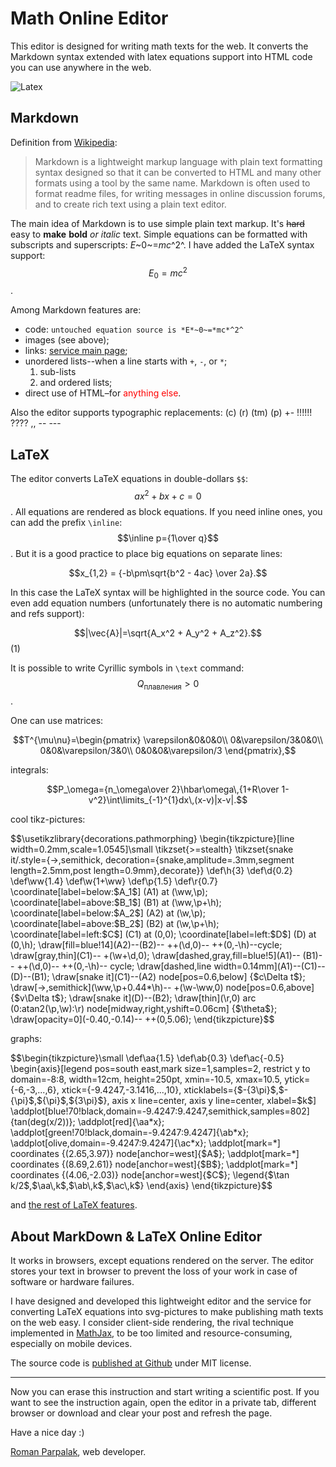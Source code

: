 # Math Online Editor

This editor is designed for writing math texts for the web. It converts the Markdown syntax extended with latex equations support into HTML code you can use anywhere in the web.

![Latex](//tex.s2cms.ru/i/latex.jpg)

## Markdown

Definition from [Wikipedia](https://en.wikipedia.org/wiki/Markdown):

> Markdown is a lightweight markup language with plain text formatting syntax designed so that it can be converted to HTML and many other formats using a tool by the same name. Markdown is often used to format readme files, for writing messages in online discussion forums, and to create rich text using a plain text editor.

The main idea of Markdown is to use simple plain text markup. It's ~~hard~~ easy to __make__ **bold** _or_ *italic* text. Simple equations can be formatted with subscripts and superscripts: *E*~0~=*mc*^2^. I have added the LaTeX syntax support: $$E_0=mc^2$$.

Among Markdown features are:

* code: `untouched equation source is *E*~0~=*mc*^2^`
* images (see above);
* links: [service main page](/ "link title");
* unordered lists--when a line starts with `+`, `-`, or `*`;
  1. sub-lists
  1. and ordered lists;
* direct use <nobr>of HTML</nobr>&ndash;for <span style="color: red">anything else</span>. 

Also the editor supports typographic replacements: (c) (r) (tm) (p) +- !!!!!! ???? ,,  -- ---

## LaTeX

The editor converts LaTeX equations in double-dollars `$$`: $$ax^2+bx+c=0$$. All equations are rendered as block equations. If you need inline ones, you can add the prefix `\inline`: $$\inline p={1\over q}$$. But it is a good practice to place big equations on separate lines:

$$x_{1,2} = {-b\pm\sqrt{b^2 - 4ac} \over 2a}.$$

In this case the LaTeX syntax will be highlighted in the source code. You can even add equation numbers (unfortunately there is no automatic numbering and refs support):

$$|\vec{A}|=\sqrt{A_x^2 + A_y^2 + A_z^2}.$$(1)

It is possible to write Cyrillic symbols in `\text` command: $$Q_\text{плавления}>0$$.

One can use matrices:

$$T^{\mu\nu}=\begin{pmatrix}
\varepsilon&0&0&0\\
0&\varepsilon/3&0&0\\
0&0&\varepsilon/3&0\\
0&0&0&\varepsilon/3
\end{pmatrix},$$

integrals:

$$P_\omega={n_\omega\over 2}\hbar\omega\,{1+R\over 1-v^2}\int\limits_{-1}^{1}dx\,(x-v)|x-v|.$$

cool tikz-pictures:

$$\usetikzlibrary{decorations.pathmorphing}
\begin{tikzpicture}[line width=0.2mm,scale=1.0545]\small
\tikzset{>=stealth}
\tikzset{snake it/.style={->,semithick,
decoration={snake,amplitude=.3mm,segment length=2.5mm,post length=0.9mm},decorate}}
\def\h{3}
\def\d{0.2}
\def\ww{1.4}
\def\w{1+\ww}
\def\p{1.5}
\def\r{0.7}
\coordinate[label=below:$A_1$] (A1) at (\ww,\p);
\coordinate[label=above:$B_1$] (B1) at (\ww,\p+\h);
\coordinate[label=below:$A_2$] (A2) at (\w,\p);
\coordinate[label=above:$B_2$] (B2) at (\w,\p+\h);
\coordinate[label=left:$C$] (C1) at (0,0);
\coordinate[label=left:$D$] (D) at (0,\h);
\draw[fill=blue!14](A2)--(B2)-- ++(\d,0)-- ++(0,-\h)--cycle;
\draw[gray,thin](C1)-- +(\w+\d,0);
\draw[dashed,gray,fill=blue!5](A1)-- (B1)-- ++(\d,0)-- ++(0,-\h)-- cycle;
\draw[dashed,line width=0.14mm](A1)--(C1)--(D)--(B1);
\draw[snake it](C1)--(A2) node[pos=0.6,below] {$c\Delta t$};
\draw[->,semithick](\ww,\p+0.44*\h)-- +(\w-\ww,0) node[pos=0.6,above] {$v\Delta t$};
\draw[snake it](D)--(B2);
\draw[thin](\r,0) arc (0:atan2(\p,\w):\r) node[midway,right,yshift=0.06cm] {$\theta$};
\draw[opacity=0](-0.40,-0.14)-- ++(0,5.06);
\end{tikzpicture}$$

graphs:

$$\begin{tikzpicture}\small
\def\aa{1.5}
\def\ab{0.3}
\def\ac{-0.5}
\begin{axis}[legend pos=south east,mark size=1,samples=2,
	restrict y to domain=-8:8,
	width=12cm, height=250pt,
	xmin=-10.5, xmax=10.5,
	ytick={-6,-3,...,6},
	xtick={-9.4247,-3.1416,...,10},
	xticklabels={$-{3\pi}$,$-{\pi}$,${\pi}$,${3\pi}$},
	axis x line=center,
	axis y line=center,
	xlabel=$k$]
\addplot[blue!70!black,domain=-9.4247:9.4247,semithick,samples=802]{tan(deg(x/2))};
\addplot[red]{\aa*x};
\addplot[green!70!black,domain=-9.4247:9.4247]{\ab*x};
\addplot[olive,domain=-9.4247:9.4247]{\ac*x};
\addplot[mark=*] coordinates {(2.65,3.97)} node[anchor=west]{$A$};
\addplot[mark=*] coordinates {(8.69,2.61)} node[anchor=west]{$B$};
\addplot[mark=*] coordinates {(4.06,-2.03)} node[anchor=west]{$C$};
\legend{$\tan k/2$,$\aa\,k$,$\ab\,k$,$\ac\,k$}
\end{axis}
\end{tikzpicture}$$

and [the rest of LaTeX features](https://en.wikibooks.org/wiki/LaTeX/Mathematics).

## About MarkDown & LaTeX Online Editor

It works in browsers, except equations rendered on the server. The editor stores your text in browser to prevent the loss of your work in case of software or hardware failures.

I have designed and developed this lightweight editor and the service for converting LaTeX equations into svg-pictures to make publishing math texts on the web easy. I consider client-side rendering, the rival technique implemented in [MathJax](https://www.mathjax.org/), to be too limited and resource-consuming, especially on mobile devices.

The source code is [published at Github](https://github.com/parpalak/tex.s2cms.ru) under MIT license.

***

Now you can erase this instruction and start writing a scientific post. If you want to see the instruction again, open the editor in a private tab, different browser or download and clear your post and refresh the page.

Have a nice day :)

[Roman Parpalak](https://written.ru/), web developer.